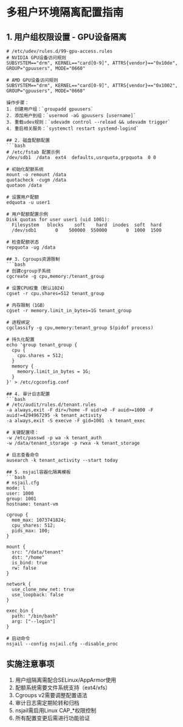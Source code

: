 # 多租户环境隔离配置指南

## 1. 用户组权限设置 - GPU设备隔离
```udev
# /etc/udev/rules.d/99-gpu-access.rules
# NVIDIA GPU设备访问规则
SUBSYSTEM=="drm", KERNEL=="card[0-9]", ATTRS{vendor}=="0x10de", GROUP="gpuusers", MODE="0660"

# AMD GPU设备访问规则 
SUBSYSTEM=="drm", KERNEL=="card[0-9]", ATTRS{vendor}=="0x1002", GROUP="gpuusers", MODE="0660"

操作步骤：
1. 创建用户组：`groupadd gpuusers`
2. 添加用户到组：`usermod -aG gpuusers [username]`
3. 重载udev规则：`udevadm control --reload && udevadm trigger`
4. 重启相关服务：`systemctl restart systemd-logind`

## 2. 磁盘配额配置
```bash
# /etc/fstab 配置示例
/dev/sdb1  /data  ext4  defaults,usrquota,grpquota  0 0

# 初始化配额系统
mount -o remount /data
quotacheck -cugm /data
quotaon /data

# 设置用户配额
edquota -u user1
```
```quota
# 用户配额配置示例
Disk quotas for user user1 (uid 1001):
  Filesystem   blocks    soft    hard  inodes  soft  hard
  /dev/sdb1       0    500000  550000       0  1000  1500

# 检查配额状态
repquota -ug /data

## 3. Cgroups资源限制
```bash
# 创建cgroup子系统
cgcreate -g cpu,memory:/tenant_group

# 设置CPU权重（默认1024）
cgset -r cpu.shares=512 tenant_group

# 内存限制（1GB）
cgset -r memory.limit_in_bytes=1G tenant_group

# 进程绑定
cgclassify -g cpu,memory:tenant_group $(pidof process)

# 持久化配置
echo 'group tenant_group {
  cpu {
    cpu.shares = 512;
  }
  memory {
    memory.limit_in_bytes = 1G;
  }
}' > /etc/cgconfig.conf

## 4. 审计日志配置
```bash
# /etc/audit/rules.d/tenant.rules
-a always,exit -F dir=/home -F uid!=0 -F auid>=1000 -F auid!=4294967295 -k tenant_activity
-a always,exit -S execve -F gid=1001 -k tenant_exec

# 关键配置项：
-w /etc/passwd -p wa -k tenant_auth
-w /data/tenant_storage -p rwxa -k tenant_storage

# 日志查看命令
ausearch -k tenant_activity --start today

## 5. nsjail容器化隔离模板
```bash
# nsjail.cfg
mode: l
user: 1000
group: 1001
hostname: tenant-vm

cgroup {
  mem_max: 1073741824;
  cpu_shares: 512;
  pids_max: 100;
}

mount {
  src: "/data/tenant"
  dst: "/home"
  is_bind: true
  rw: false
}

network {
  use_clone_new_net: true
  use_loopback: false
}

exec_bin {
  path: "/bin/bash"
  arg: ["--login"]
}

# 启动命令
nsjail --config nsjail.cfg --disable_proc
```

## 实施注意事项
1. 用户组隔离需配合SELinux/AppArmor使用
2. 配额系统需要文件系统支持（ext4/xfs）
3. Cgroups v2需要调整配置语法
4. 审计日志需定期轮转和归档
5. nsjail需启用Linux CAP_*权限控制
6. 所有配置变更后需进行功能验证
